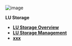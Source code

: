 ![image](/articles/images/welcome_to_wiki.png)

<strong>LU Storage<strong>

<ul>
<li><a href="/articles/32_LU_storage/01_LU_storage_overview.md">LU Storage Overview</a></li>
<li><a href="/articles/32_LU_storage/02_storage_management.md">LU Storage Management</a></li>
<li><a href="/articles/32_LU_storage/xxx.md">xxx</a></li>

</ul>






